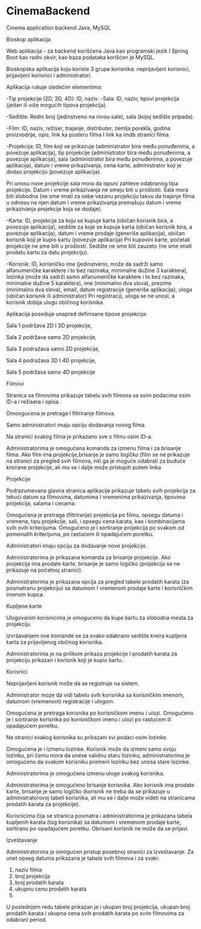 # CinemaBackend
Cinema application backend Java, MySQL

Bioskop aplikacija

Web aplikacija - za backend korišćena Java kao programski jezik I Spring Boot kao radni okvir, kao baza podataka korišćen je MySQL.

Bioskopska aplikacija koju koriste 3 grupe korisnika: neprijavljeni korisnici, prijavljeni korisnici i administratori.

Aplikacija rukuje sledećim elementima:

-Tip projekcije (2D, 3D, 4D): ID, naziv.
-Sala: ID, naziv, tipovi projekcija (jedan ili više mogućih tipova projekcija).

-Sedište: Redni broj (jedinstveno na nivou sale), sala (kojoj sedište pripada).

-Film: ID, naziv, režiser, trajanje, distributer, zemlja porekla, godina proizvodnje, opis, link ka posteru filma I link ka imdb stranici filma.

-Projekcija:  ID, film koji se prikazuje (administrator bira među ponuđenima, a povezuje aplikacija), tip projekcije (administrator bira među ponuđenima, a povezuje aplikacija), sala (administrator bira među ponuđenima, a povezuje aplikacija), datum i vreme prikazivanja, cena karte, administrator koji je dodao projekciju (povezuje aplikacija).

Pri unosu nove projekcije sala mora da ispuni zahteve odabranog tipa projekcije. Datum i vreme prikazivanja ne smeju biti u prošlosti. Sala mora biti slobodna (ne sme imati za sebe vezanu projekciju takvu da trajanje filma u odnosu na njen datum i vreme prikazivanja premašuju datum i vreme prikazivanja projekcije koja se dodaje).

-Karta: ID, projekcija za koju se kupuje karta (običan korisnik bira, a povezuje aplikacija), sedište za koje se kupuje karta (običan korisnik bira, a povezuje aplikacija), datum i vreme prodaje (generiše aplikacija), običan korisnik koji je kupio kartu (povezuje aplikacija)
Pri kupovini karte, početak projekcije ne sme biti u prošlosti. Sedište ne sme biti zauzeto (ne sme imati prodatu kartu za datu projekciju).

-Korisnik: ID, korisničko ime (jedinstveno, može da sadrži samo alfanumeričke karaktere i to bez razmaka, minimalne dužine 3 karaktera), lozinka (može da sadrži samo alfanumeričke karaktere i to bez razmaka, minimalne dužine 5 karaktera), ime (minimalno dva slova), prezime (minimalno dva slova), email, datum registracije (generiše aplikacija), uloga (običan korisnik ili administrator)
Pri registraciji, uloga se ne unosi, a korisnik dobija ulogu običnog korisnika.

Aplikacija poseduje unapred definisane tipove projekcija:

Sala 1 podržava 2D I 3D projekcije,

Sala 2 podržava samo 2D projekcije,

Sala 3 podražava samo 2D projekcije,

Sala 4 podražava 3D I 4D projekcije,

Sala 5 podržava samo 4D projekcije

Filmovi

Stranica sa filmovima prikazuje  tabelu svih filmova sa svim podacima osim ID-a i režisera i opisa.

Omoogucena je pretraga I filtriranje filmova.

Samo administratori imaju opciju dodavanja novog filma.

Na stranici svakog filma je prikazano sve o filmu osim ID-a.

Administratorima je omogućena komanda za izmenu filma i za brisanje filma. Ako film ima projekcije,brisanje je samo logičko (film se ne prikazuje na stranici za pregled svih filmova, niti ga je moguće odabrati za buduće kreirane projekcije, ali mu se i dalje može pristupiti putem linka

Projekcije

Podrazumevana glavna stranica aplikacije prikazuje tabelu svih projekcija za tekući datum sa filmovima, datumima I vremenima prikazivanja, tipovima projekcija, salama i cenama.

Omogućena je pretraga (filtriranje) projekcija po filmu, opsegu datuma i vremena, tipu projekcije, sali, i opsegu cena karata, kao i kombinacijama svih ovih kriterijuma. Omogućeno je i sortiranje projekcija po svakom od pomenutih kriterijuma, po rastućem ili opadajućem poretku.

Administratori imaju opciju za dodavanje nove projekcije.

Administratorima je prikazana komanda za brisanje projekcije. Ako projekcija ima prodate karte, brisanje je samo logičko (projekcija se ne prikazuje na početnoj stranici). 

Administratorima je prikazana opcija za pregled tabele prodatih karata (za posmatranu projekciju) sa datumom I vremenom prodaje karte i korisničkim imenom kupca. 

Kupljene karte

Ulogovanim korisnicima je omoguceno da kupe kartu za slobodna mesta za projekciju

Izvršavanjem ove komande se za svako odabrano sedište kreira kupljena karta za prijavljenog običnog korisnika.

Administratorima je na prilikom prikaza projekcije I prodatih karata za projekciju prikazan i korisnik koji je kupio kartu.

Korisnici

Neprijavljeni korisnik može da se registruje na sistem. 

Administrator moze da vidi tabelu svih korisnika sa korisničkim imenom, datumom (vremenom) registracije i ulogom.

Omogućena je pretraga korisnika po korisničkom imenu i ulozi. Omogućeno je i sortiranje korisnika po korisničkom imenu i ulozi po rastućem ili opadajućem poretku.

Na stranici svakog korisnika su prikazani svi podaci osim lozinke.

Omogućena je i izmenu lozinke. Korisnik može da izmeni samo svoju lozinku, pri čemu mora da unese validnu staru lozinku, administratorima je omogućeno da svakom korisniku promeni lozinku bez unosa stare lozinke.

Administratorima je omogućena izmenu uloge svakog korisnika.

Administratorima je omogućeno brisanje korisnika. Ako korisnik ima prodate karte, brisanje je samo logičko (korisnik ne treba da se prikazuje u administratorovoj tabeli korisnika, ali mu se i dalje može videti na stranicama prodatih karata za projekcije).

Korisnicima čija se stranica posmatra i administratorima je prikazana tabela kupljenih karata (tog korisnika) sa datumom i vremenom prodaje karte, sortiranu po opadajućem poretku.
Obrisani korisnik ne može da se prijavi.

Izveštavanje

Administratorima je omogućen pristup posebnoj stranici za izveštavanje. Za unet opseg datuma prikazana je tabela svih filmova i za svaki:

1) naziv filma
2) broj projekcija
3) broj prodatih karata
4) ukupnu cenu prodatih karata
5) 
U poslednjem redu tabele prikazan je i ukupan broj projekcija, ukupan broj prodatih karata i ukupna cena svih prodatih karata po svim filmovima za odabrani period.


